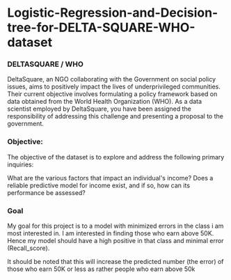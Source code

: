 # Logistic-Regression-and-Decision-tree-for-DELTA-SQUARE-WHO-dataset

### **DELTASQUARE / WHO**
DeltaSquare, an NGO collaborating with the Government on social policy issues, aims to positively impact the lives of underprivileged communities. Their current objective involves formulating a policy framework based on data obtained from the World Health Organization (WHO). As a data scientist employed by DeltaSquare, you have been assigned the responsibility of addressing this challenge and presenting a proposal to the government.

### **Objective:**
The objective of the dataset is to explore and address the following primary inquiries:

What are the various factors that impact an individual's income?
Does a reliable predictive model for income exist, and if so, how can its performance be assessed?

### **Goal**
My goal for this project is to a model with minimized errors in the class i am most interested in. I am interested in finding those who earn above 50K. Hence my model should have a high positive in that class and minimal error (Recall_score).

It should be noted that this will increase the predicted number (the error) of those who earn 50K or less as rather people who earn above 50k

